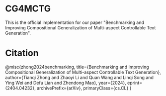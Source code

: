 # CG4MCTG
This is the official implementation for our paper "Benchmarking and Improving Compositional Generalization of Multi-aspect Controllable Text Generation".

# Citation
@misc{zhong2024benchmarking,
      title={Benchmarking and Improving Compositional Generalization of Multi-aspect Controllable Text Generation}, 
      author={Tianqi Zhong and Zhaoyi Li and Quan Wang and Linqi Song and Ying Wei and Defu Lian and Zhendong Mao},
      year={2024},
      eprint={2404.04232},
      archivePrefix={arXiv},
      primaryClass={cs.CL}
}
